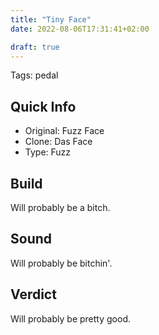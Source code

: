 ```yaml
---
title: "Tiny Face"
date: 2022-08-06T17:31:41+02:00

draft: true
---
```


Tags: pedal

## Quick Info

- Original: Fuzz Face
- Clone: Das Face
- Type: Fuzz

## Build

Will probably be a bitch.

## Sound

Will probably be bitchin'.

## Verdict

Will probably be pretty good.
